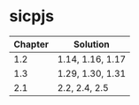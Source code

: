 # sicpjs

|Chapter|Solution|
|---    |---|
|1.2    |1.14, 1.16, 1.17|
|1.3    |1.29, 1.30, 1.31|
|2.1    |2.2, 2.4, 2.5|
